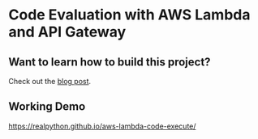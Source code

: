 # Code Evaluation with AWS Lambda and API Gateway

## Want to learn how to build this project?

Check out the [blog post](https://realpython.com/blog/python/code-evaluation-with-aws-lambda-and-api-gateway/).

## Working Demo

https://realpython.github.io/aws-lambda-code-execute/

